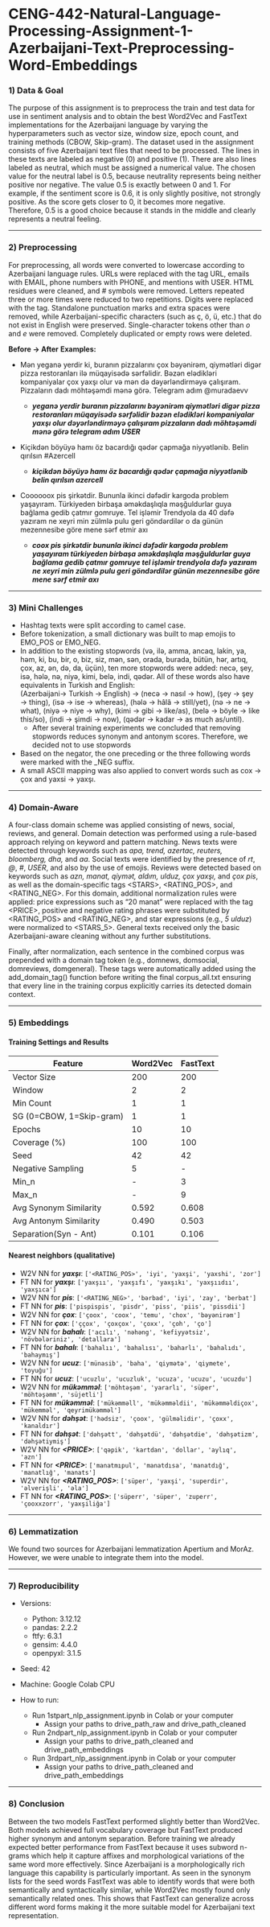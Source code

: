 # CENG-442-Natural-Language-Processing-Assignment-1-Azerbaijani-Text-Preprocessing-Word-Embeddings

### 1) Data & Goal

The purpose of this assignment is to preprocess the train and test data for use in sentiment analysis and to obtain the best Word2Vec and FastText implementations for the Azerbaijani language by varying the hyperparameters such as vector size, window size, epoch count, and training methods (CBOW, Skip-gram). The dataset used in the assignment consists of five Azerbaijani text files that need to be processed. The lines in these texts are labeled as negative (0) and positive (1). There are also lines labeled as neutral, which must be assigned a numerical value. The chosen value for the neutral label is 0.5, because neutrality represents being neither positive nor negative. The value 0.5 is exactly between 0 and 1. For example, if the sentiment score is 0.6, it is only slightly positive, not strongly positive. As the score gets closer to 0, it becomes more negative. Therefore, 0.5 is a good choice because it stands in the middle and clearly represents a neutral feeling.

---

### 2) Preprocessing

For preprocessing, all words were converted to lowercase according to Azerbaijani language rules. URLs were replaced with the tag URL, emails with EMAIL, phone numbers with PHONE, and mentions with USER. HTML residues were cleaned, and # symbols were removed. Letters repeated three or more times were reduced to two repetitions. Digits were replaced with the <NUM> tag. Standalone punctuation marks and extra spaces were removed, while Azerbaijani-specific characters (such as ç, ö, ü, etc.) that do not exist in English were preserved. Single-character tokens other than *o* and *e* were removed. Completely duplicated or empty rows were deleted.

**Before → After** **Examples:** 



- Mən yeganə yerdir ki, buranın pizzalarını çox bəyənirəm, qiymətləri digər pizza restoranları ilə müqayisədə sərfəlidir. Bəzən elədikləri kompaniyalar çox yaxşı olur və mən də dəyərləndirməyə çalışıram. Pizzaların dadı möhtəşəmdi mənə görə. Telegram adım @muradaevv

   - ***yeganə yerdir buranın pizzalarını bəyənirəm qiymətləri digər pizza restoranları müqayisədə sərfəlidir bəzən elədikləri kompaniyalar yaxşı olur dəyərləndirməyə çalışıram pizzaların dadı möhtəşəmdi mənə görə telegram adım USER***

- Kiçikdən böyüyə hamı öz bacardığı qədər çapmağa niyyətlənib. Belin qırılsın #Azercell

    - ***kiçikdən böyüyə hamı öz bacardığı qədər çapmağa niyyətlənib belin qırılsın azercell***

- Coooooox pis şirkətdir. Bununla ikinci dəfədir kargoda problem yaşayıram. Türkiyeden birbaşa əməkdaşlıqla məşğuldurlar guya bağlama gedib çatmır gomruye. Tel işləmir Trendyola da 40 dəfə yazıram ne xeyri min zülmlə pulu geri göndərdilər o da günün mezennesibe göre mene sərf etmir axı

    - ***coox pis şirkətdir bununla ikinci dəfədir kargoda problem yaşayıram türkiyeden birbaşa əməkdaşlıqla məşğuldurlar guya bağlama gedib çatmır gomruye tel işləmir trendyola <NUM> dəfə yazıram ne xeyri min zülmlə pulu geri göndərdilər günün mezennesibe göre mene sərf etmir axı***




---

### 3) Mini Challenges
- Hashtag texts were split according to camel case. 
- Before tokenization, a small dictionary was built to map emojis to EMO_POS or EMO_NEG.  
- In addition to the existing stopwords (və, ilə, amma, ancaq, lakin, ya, həm, ki, bu, bir, o, biz, siz, mən, sən, orada, burada, bütün, hər, artıq, çox, az, ən, də, da, üçün), ten more stopwords were added: necə, şey, isə, hələ, nə, niyə, kimi, belə, indi, qədər.  All of these words also have equivalents in Turkish and English:  
(Azerbaijani→ Turkish → English) → (necə → nasıl → how), (şey → şey → thing), (isə → ise → whereas), (hələ → hâlâ → still/yet), (nə → ne → what), (niyə → niye → why), (kimi → gibi → like/as), (belə → böyle → like this/so), (indi → şimdi → now), (qədər → kadar → as much as/until).
    - After several training experiments we concluded that removing stopwords reduces synonym and antonym scores. Therefore, we decided not to use stopwords
- Based on the negator, the one preceding or the three following words were marked with the _NEG suffix.  
- A small ASCII mapping was also applied to convert words such as cox → çox and  yaxsi → yaxşı.

---

### 4) Domain-Aware

A four-class domain scheme was applied consisting of news, social, reviews, and general. Domain detection was performed using a rule-based approach relying on keyword and pattern matching. News texts were detected through keywords such as *apa, trend, azertac, reuters, bloomberg, dha,* and *aa*. Social texts were identified by the presence of *rt*, *@*, *#*, *USER*, and also by the use of emojis. Reviews were detected based on keywords such as *azn, manat, qiymət, aldım, ulduz, çox yaxşı,* and *çox pis*, as well as the domain-specific tags \<STARS\>, \<RATING_POS>, and \<RATING_NEG>. For this domain, additional normalization rules were applied: price expressions such as “20 manat” were replaced with the tag \<PRICE>, positive and negative rating phrases were substituted by \<RATING_POS> and \<RATING_NEG>, and star expressions (e.g., *5 ulduz*) were normalized to \<STARS_5>. General texts received only the basic Azerbaijani-aware cleaning without any further substitutions.  

Finally, after normalization, each sentence in the combined corpus was prepended with a domain tag token (e.g., domnews, domsocial, domreviews, domgeneral). These tags were automatically added using the add_domain_tag() function before writing the final corpus_all.txt ensuring that every line in the training corpus explicitly carries its detected domain context.

---

### 5) Embeddings

#### Training Settings and Results

| Feature | Word2Vec | FastText |
|----------|-----------|-----------|
| Vector Size | 200 | 200 |
| Window | 2 | 2 |
| Min Count | 1 | 1 |
| SG (0=CBOW, 1=Skip-gram) | 1 | 1 |
| Epochs | 10 | 10 |
| Coverage (%) | 100 | 100 |
| Seed | 42 | 42 |
| Negative Sampling | 5 | - |
| Min_n| - | 3 |
| Max_n| - | 9 |
| Avg Synonym Similarity |0.592  | 0.608 |
| Avg Antonym Similarity | 0.490 | 0.503 |
| Separation(Syn - Ant)  | 0.101 | 0.106 |


#### Nearest neighbors (qualitative)
- W2V NN for ***yaxşı***: `['<RATING_POS>', 'iyi', 'yaxşi', 'yaxshi', 'zor']`
- FT  NN for ***yaxşı***: `['yaxşıı', 'yaxşıfı', 'yaxşıkı', 'yaxşııdıı', 'yaxşıca']`
- W2V NN for ***pis***: `['<RATING_NEG>', 'bərbad', 'iyi', 'zay', 'berbat']`
- FT  NN for ***pis***: `['pispispis', 'pisdr', 'piss', 'piis', 'pissdii']`
- W2V NN for ***çox***: `['çoox', 'coox', 'temu', 'chox', 'bəyənirəm']`
- FT  NN for ***çox***: `['ççox', 'çoxçox', 'çoxx', 'çoh', 'ço']`
- W2V NN for ***bahalı***: `['acılı', 'nəhəng', 'kefiyyətsiz', 'növbələriniz', 'detallara']`
- FT  NN for ***bahalı***: `['bahalıı', 'bahalısı', 'baharlı', 'bahalıdı', 'bahaymış']`
- W2V NN for ***ucuz***: `['münasib', 'baha', 'qiymətə', 'qiymete', 'toyuğu']`
- FT  NN for ***ucuz***: `['ucuzlu', 'ucuzluk', 'ucuza', 'ucuzu', 'ucuzdu']`
- W2V NN for ***mükəmməl***: `['möhtəşəm', 'yararlı', 'süper', 'möhtəşəmm', 'süjetli']`
- FT  NN for ***mükəmməl***: `['mükəmməll', 'mükəmməldii', 'mükəmməldiçox', 'mükemməl', 'qeyrimükəmməl']`
- W2V NN for ***dəhşət***: `['hədsiz', 'çoox', 'gülməlidir', 'çoxx', 'kanaldır']`
- FT  NN for ***dəhşət***: `['dəhşətt', 'dəhşətdü', 'dəhşətdie', 'dəhşətizm', 'dəhşətiymiş']`
- W2V NN for ***<PRICE\>***: `['qəpik', 'kartdan', 'dollar', 'aylıq', 'azn']`
- FT  NN for ***<PRICE\>***: `['manatmıpul', 'manatdısa', 'manatdığ', 'manatlığ', 'manats']`
- W2V NN for ***<RATING_POS\>***: `['süper', 'yaxşi', 'superdir', 'əlverişli', 'əla']`
- FT  NN for ***<RATING_POS\>***: `['süperr', 'süper', 'zuperr', 'çooxxzorr', 'yaxşiliğa']`

---

### 6) Lemmatization

We found two sources for Azerbaijani lemmatization Apertium and MorAz. However, we were unable to integrate them into the model.

---

### 7) Reproducibility

- Versions:
    - Python: 3.12.12
    - pandas: 2.2.2
    - ftfy: 6.3.1
    - gensim: 4.4.0
    - openpyxl: 3.1.5

- Seed: 42

- Machine: Google Colab CPU


- How to run: 
    - Run 1stpart_nlp_assignment.ipynb in Colab or your computer
        - Assign your paths to drive_path_raw and drive_path_cleaned
    - Run 2ndpart_nlp_assignment.ipynb in Colab or your computer
        - Assign your paths to drive_path_cleaned and drive_path_embeddings
    - Run 3rdpart_nlp_assignment.ipynb in Colab or your computer
        - Assign your paths to drive_path_cleaned and drive_path_embeddings
     
---

### 8) Conclusion

Between the two models FastText performed slightly better than Word2Vec. Both models achieved full vocabulary coverage but FastText produced higher synonym and antonym separation. Before training we already expected better performance from FastText because it uses subword n-grams which help it capture affixes and morphological variations of the same word more effectively. Since Azerbaijani is a morphologically rich language this capability is particularly important. As seen in the synonym lists for the seed words FastText was able to identify words that were both semantically and syntactically similar, while Word2Vec mostly found only semantically related ones. This shows that FastText can generalize across different word forms making it the more suitable model for Azerbaijani text representation.
